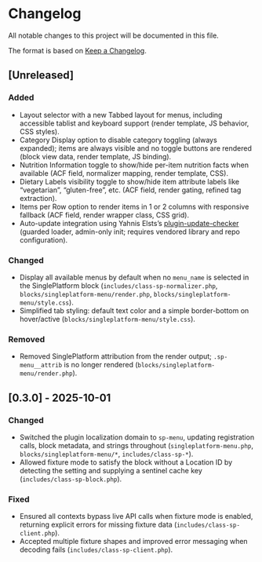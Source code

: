 # Changelog

All notable changes to this project will be documented in this file.

The format is based on [Keep a Changelog](https://keepachangelog.com/en/1.1.0/).

## [Unreleased]

### Added

- Layout selector with a new Tabbed layout for menus, including accessible tablist and keyboard support (render template, JS behavior, CSS styles).
- Category Display option to disable category toggling (always expanded); items are always visible and no toggle buttons are rendered (block view data, render template, JS binding).
- Nutrition Information toggle to show/hide per-item nutrition facts when available (ACF field, normalizer mapping, render template, CSS).
- Dietary Labels visibility toggle to show/hide item attribute labels like “vegetarian”, “gluten-free”, etc. (ACF field, render gating, refined tag extraction).
- Items per Row option to render items in 1 or 2 columns with responsive fallback (ACF field, render wrapper class, CSS grid).
- Auto-update integration using Yahnis Elsts’s [plugin-update-checker](https://github.com/YahnisElsts/plugin-update-checker) (guarded loader, admin-only init; requires vendored library and repo configuration).

### Changed

- Display all available menus by default when no `menu_name` is selected in the SinglePlatform block (`includes/class-sp-normalizer.php`, `blocks/singleplatform-menu/render.php`, `blocks/singleplatform-menu/style.css`).
- Simplified tab styling: default text color and a simple border-bottom on hover/active (`blocks/singleplatform-menu/style.css`).

### Removed

- Removed SinglePlatform attribution from the render output; `.sp-menu__attrib` is no longer rendered (`blocks/singleplatform-menu/render.php`).

## [0.3.0] - 2025-10-01

### Changed

- Switched the plugin localization domain to `sp-menu`, updating registration calls, block metadata, and strings throughout (`singleplatform-menu.php`, `blocks/singleplatform-menu/*`, `includes/class-sp-*`).
- Allowed fixture mode to satisfy the block without a Location ID by detecting the setting and supplying a sentinel cache key (`includes/class-sp-block.php`).

### Fixed

- Ensured all contexts bypass live API calls when fixture mode is enabled, returning explicit errors for missing fixture data (`includes/class-sp-client.php`).
- Accepted multiple fixture shapes and improved error messaging when decoding fails (`includes/class-sp-client.php`).
